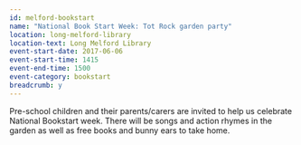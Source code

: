 ```yaml
---
id: melford-bookstart
name: "National Book Start Week: Tot Rock garden party"
location: long-melford-library
location-text: Long Melford Library
event-start-date: 2017-06-06
event-start-time: 1415
event-end-time: 1500
event-category: bookstart
breadcrumb: y
---
```


Pre-school children and their parents/carers are invited to help us celebrate National Bookstart week. There will be songs and action rhymes in the garden as well as free books and bunny ears to take home.
